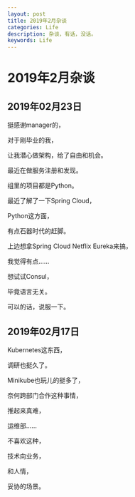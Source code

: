 ```yaml
---
layout: post
title: 2019年2月杂谈
categories: Life
description: 杂谈，有话，没话。
keywords: Life
---
```


# 2019年2月杂谈

## 2019年02月23日

挺感谢manager的，

对于刚毕业的我，

让我潜心做架构，给了自由和机会。



最近在做服务注册和发现。



组里的项目都是Python。



最近了解了一下Spring Cloud，

Python这方面，

有点石器时代的赶脚。



上边想拿Spring Cloud Netflix Eureka来搞，

我觉得有点……



想试试Consul，

毕竟语言无关。



可以的话，说服一下。



## 2019年02月17日

Kubernetes这东西，

调研也挺久了。



Minikube也玩儿的挺多了，

奈何跨部门合作这种事情，

推起来真难，

运维部……



不喜欢这种，

技术向业务，

和人情，

妥协的场景。